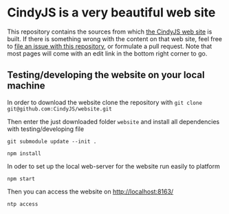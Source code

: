 # CindyJS is a very beautiful web site

This repository contains the sources from which
[the CindyJS web site](http://cindyjs.org/) is built.
If there is something wrong with the content on that web site,
feel free to
[file an issue with this repository](https://github.com/CindyJS/website/issues),
or formulate a pull request.
Note that most pages will come with an edit link in the bottom right corner to go.

## Testing/developing the website on your local machine

In order to download the website clone the repository with
`git clone git@github.com:CindyJS/website.git`

Then enter the just downloaded folder `website` and install all dependencies with testing/developing file

`git submodule update --init .`

`npm install`

In oder to set up the local web-server for the website run easily to platform

`npm start`

Then you can access the website on [http://localhost:8163/](http://localhost:8163/)

`ntp access`

